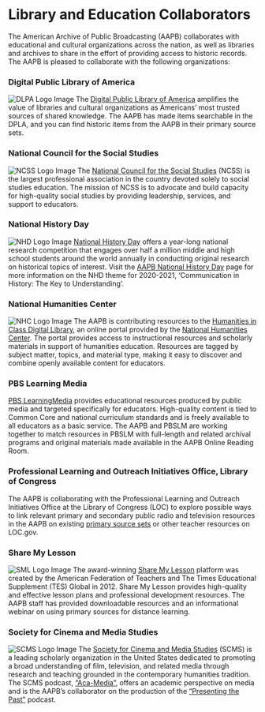 # Library and Education Collaborators 

The American Archive of Public Broadcasting (AAPB) collaborates with educational and cultural organizations across the nation, as well as libraries and archives to share in the effort of providing access to historic records. The AAPB is pleased to collaborate with the following organizations:


<h3 class="spaced-h3">Digital Public Library of America</h3>
<p class="spaced-paragraph">
  <img class="left-logo" src="https://s3.amazonaws.com/americanarchive.org/org-logos/DPLA_logo.png" alt="DLPA Logo Image"/>
  The <a href="https://dp.la">Digital Public Library of America</a> amplifies the value of libraries and cultural organizations as Americans’ most trusted sources of shared knowledge. The AAPB has made items searchable in the DPLA, and you can find historic items from the AAPB in their primary source sets.
</p>


<h3 class="spaced-h3">National Council for the Social Studies</h3>
<p class="spaced-paragraph">
  <img class="left-logo" src="https://s3.amazonaws.com/americanarchive.org/org-logos/NCSS_logo.png" alt="NCSS Logo Image"/>
  The <a href="https://www.socialstudies.org/">National Council for the Social Studies</a> (NCSS) is the largest professional association in the country devoted solely to social studies education. The mission of NCSS is to advocate and build capacity for high-quality social studies by providing leadership, services, and support to educators.
</p>

<h3 class="spaced-h3">National History Day</h3>
<p class="spaced-paragraph">
  <img class="left-logo" src="https://s3.amazonaws.com/americanarchive.org/org-logos/NHD_logo.png" alt="NHD Logo Image"/>
  <a href="https://www.nhd.org">National History Day</a> offers a year-long national research competition that engages over half a million middle and high school students around the world annually in conducting original research on historical topics of interest. Visit the <a href="https://americanarchive.org/national-history-day">AAPB National History Day</a> page for more information on the NHD theme for 2020-2021, ‘Communication in History: The Key to Understanding’.
</p>

<h3 class="spaced-h3">National Humanities Center</h3>
<p class="spaced-paragraph">
    <img class="left-logo" src="https://s3.amazonaws.com/americanarchive.org/org-logos/NHC_logo.png" alt="NHC Logo Image"/>
  The AAPB is contributing resources to the <a href="https://education.nationalhumanitiescenter.org/login?next=%2F">Humanities in Class Digital Library</a>, an online portal provided by the <a href="https://nationalhumanitiescenter.org/">National Humanities Center</a>. The portal provides access to instructional resources and scholarly materials in support of humanities education. Resources are tagged by subject matter, topics, and material type, making it easy to discover and combine openly available content for educators.
</p>

<h3 class="spaced-h3">PBS Learning Media</h3>
<p class="spaced-paragraph">
  <a href="https://mass.pbslearningmedia.org/">PBS LearningMedia</a> provides educational resources produced by public media and targeted specifically for educators. High-quality content is tied to Common Core and national curriculum standards and is freely available to all educators as a basic service. The AAPB and PBSLM are working together to match resources in PBSLM with full-length and related archival programs and original materials made available in the AAPB Online Reading Room. 
</p>

<h3 class="spaced-h3">Professional Learning and Outreach Initiatives Office, Library of Congress</h3>
<p class="spaced-paragraph">
The AAPB is collaborating with the Professional Learning and Outreach Initiatives Office at the Library of Congress (LOC) to explore possible ways to link relevant primary and secondary public radio and television resources in the AAPB on existing <a href=https://www.loc.gov/classroom-materials/?fa=partof_type:primary+source+set>primary source sets</a> or other teacher resources on LOC.gov.
  </p>

<h3 class="spaced-h3">Share My Lesson</h3>
<p class="spaced-paragraph">
  <img class="left-logo" src="https://s3.amazonaws.com/americanarchive.org/org-logos/SML_logo.png" alt="SML Logo Image"/>
  The award-winning <a href="https://sharemylesson.com/partner/american-archive-public-broadcasting">Share My Lesson</a> platform was created by the American Federation of Teachers and The Times Educational Supplement (TES) Global in 2012. Share My Lesson provides high-quality and effective lesson plans and professional development resources. The AAPB staff has provided downloadable resources and an informational webinar on using primary sources for distance learning.
</p>

<h3 class="spaced-h3">Society for Cinema and Media Studies</h3>
<p class="spaced-paragraph">
  <img class="left-logo" src="https://s3.amazonaws.com/americanarchive.org/org-logos/SCMS_logo.png" alt="SCMS Logo Image"/>
The <a href=https://www.cmstudies.org/>Society for Cinema and Media Studies</a> (SCMS) is a leading scholarly organization in the United States dedicated to promoting a broad understanding of film, television, and related media through research and teaching grounded in the contemporary humanities tradition. The SCMS podcast, <a href=http://www.aca-media.org/>“Aca-Media”</a>, offers an academic perspective on media and is the AAPB’s collaborator on the production of the <a href=https://americanarchive.org/about-the-american-archive/podcast>“Presenting the Past”</a> podcast.
